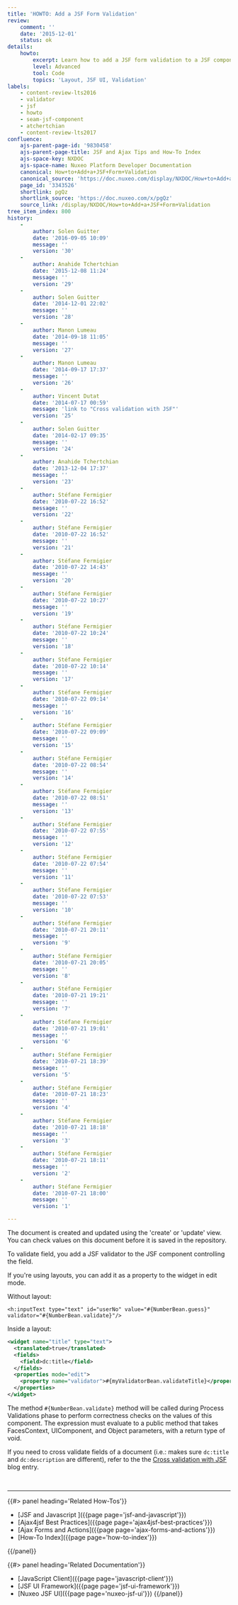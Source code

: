```yaml
---
title: 'HOWTO: Add a JSF Form Validation'
review:
    comment: ''
    date: '2015-12-01'
    status: ok
details:
    howto:
        excerpt: Learn how to add a JSF form validation to a JSF component to validate a field.
        level: Advanced
        tool: Code
        topics: 'Layout, JSF UI, Validation'
labels:
    - content-review-lts2016
    - validator
    - jsf
    - howto
    - seam-jsf-component
    - atchertchian
    - content-review-lts2017
confluence:
    ajs-parent-page-id: '9830458'
    ajs-parent-page-title: JSF and Ajax Tips and How-To Index
    ajs-space-key: NXDOC
    ajs-space-name: Nuxeo Platform Developer Documentation
    canonical: How+to+Add+a+JSF+Form+Validation
    canonical_source: 'https://doc.nuxeo.com/display/NXDOC/How+to+Add+a+JSF+Form+Validation'
    page_id: '3343526'
    shortlink: pgQz
    shortlink_source: 'https://doc.nuxeo.com/x/pgQz'
    source_link: /display/NXDOC/How+to+Add+a+JSF+Form+Validation
tree_item_index: 800
history:
    -
        author: Solen Guitter
        date: '2016-09-05 10:09'
        message: ''
        version: '30'
    -
        author: Anahide Tchertchian
        date: '2015-12-08 11:24'
        message: ''
        version: '29'
    -
        author: Solen Guitter
        date: '2014-12-01 22:02'
        message: ''
        version: '28'
    -
        author: Manon Lumeau
        date: '2014-09-18 11:05'
        message: ''
        version: '27'
    -
        author: Manon Lumeau
        date: '2014-09-17 17:37'
        message: ''
        version: '26'
    -
        author: Vincent Dutat
        date: '2014-07-17 00:59'
        message: 'link to "Cross validation with JSF"'
        version: '25'
    -
        author: Solen Guitter
        date: '2014-02-17 09:35'
        message: ''
        version: '24'
    -
        author: Anahide Tchertchian
        date: '2013-12-04 17:37'
        message: ''
        version: '23'
    -
        author: Stéfane Fermigier
        date: '2010-07-22 16:52'
        message: ''
        version: '22'
    -
        author: Stéfane Fermigier
        date: '2010-07-22 16:52'
        message: ''
        version: '21'
    -
        author: Stéfane Fermigier
        date: '2010-07-22 14:43'
        message: ''
        version: '20'
    -
        author: Stéfane Fermigier
        date: '2010-07-22 10:27'
        message: ''
        version: '19'
    -
        author: Stéfane Fermigier
        date: '2010-07-22 10:24'
        message: ''
        version: '18'
    -
        author: Stéfane Fermigier
        date: '2010-07-22 10:14'
        message: ''
        version: '17'
    -
        author: Stéfane Fermigier
        date: '2010-07-22 09:14'
        message: ''
        version: '16'
    -
        author: Stéfane Fermigier
        date: '2010-07-22 09:09'
        message: ''
        version: '15'
    -
        author: Stéfane Fermigier
        date: '2010-07-22 08:54'
        message: ''
        version: '14'
    -
        author: Stéfane Fermigier
        date: '2010-07-22 08:51'
        message: ''
        version: '13'
    -
        author: Stéfane Fermigier
        date: '2010-07-22 07:55'
        message: ''
        version: '12'
    -
        author: Stéfane Fermigier
        date: '2010-07-22 07:54'
        message: ''
        version: '11'
    -
        author: Stéfane Fermigier
        date: '2010-07-22 07:53'
        message: ''
        version: '10'
    -
        author: Stéfane Fermigier
        date: '2010-07-21 20:11'
        message: ''
        version: '9'
    -
        author: Stéfane Fermigier
        date: '2010-07-21 20:05'
        message: ''
        version: '8'
    -
        author: Stéfane Fermigier
        date: '2010-07-21 19:21'
        message: ''
        version: '7'
    -
        author: Stéfane Fermigier
        date: '2010-07-21 19:01'
        message: ''
        version: '6'
    -
        author: Stéfane Fermigier
        date: '2010-07-21 18:39'
        message: ''
        version: '5'
    -
        author: Stéfane Fermigier
        date: '2010-07-21 18:23'
        message: ''
        version: '4'
    -
        author: Stéfane Fermigier
        date: '2010-07-21 18:18'
        message: ''
        version: '3'
    -
        author: Stéfane Fermigier
        date: '2010-07-21 18:11'
        message: ''
        version: '2'
    -
        author: Stéfane Fermigier
        date: '2010-07-21 18:00'
        message: ''
        version: '1'

---
```

The document is created and updated using the 'create' or 'update' view. You can check values on this document before it is saved in the repository.

To validate field, you add a JSF validator to the JSF component controlling the field.

If you're using layouts, you can add it as a property to the widget in edit mode.

Without layout:

```
<h:inputText type="text" id="userNo" value="#{NumberBean.guess}" validator="#{NumberBean.validate}"/>

```

Inside a layout:

```xml
<widget name="title" type="text">
  <translated>true</translated>
  <fields>
    <field>dc:title</field>
  </fields>
  <properties mode="edit">
    <property name="validator">#{myValidatorBean.validateTitle}</property>
  </properties>
</widget>

```

The method `#{NumberBean.validate}` method will be called during Process Validations phase to perform correctness checks on the values of this component. The expression must evaluate to a public method that takes FacesContext, UIComponent, and Object parameters, with a return type of void.

If you need to cross validate fields of a document (i.e.: makes sure `dc:title` and `dc:description` are different), refer to the the [Cross validation with JSF](http://blogs.nuxeo.com/development/2009/03/cross-validation-with-jsf/) blog entry.

&nbsp;

* * *

<div class="row" data-equalizer data-equalize-on="medium"><div class="column medium-6">{{#> panel heading='Related How-Tos'}}

- [JSF and Javascript ]({{page page='jsf-and-javascript'}})
- [Ajax4jsf Best Practices]({{page page='ajax4jsf-best-practices'}})
- [Ajax Forms and Actions]({{page page='ajax-forms-and-actions'}})
- [How-To Index]({{page page='how-to-index'}})

{{/panel}}</div><div class="column medium-6">{{#> panel heading='Related Documentation'}}

- [JavaScript Client]({{page page='javascript-client'}})
- [JSF UI Framework]({{page page='jsf-ui-framework'}})
- [Nuxeo JSF UI]({{page page='nuxeo-jsf-ui'}})
{{/panel}}</div></div>
